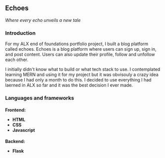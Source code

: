 <h2>Echoes</h2>
<p><i>Where every echo unveils a new tale </i></p>

<h3>Introduction</h3>
<p>
    For my ALX end of foundations portfolio project, I built a blog platform called echoes.
    Echoes is a blog platform where users can sign up, sign in, and post content. Users can also update their profile, follow and unfollow each other.
</p>
<p>
    I initially didn't know what to build or what tech stack to use. I contemplated learning MERN and using it for my project but it was obvisouly a crazy
    idea because I had only a  month to do this. I decided to use everything I had laerned in ALX so far and it was the best decision I ever made.
</p>

<h3>Languages and frameworks</h3>
<p>
    <h4>Frontend:
        <ul>
            <li>HTML</li>
            <li>CSS</li>
            <li>Javascript</li>
        </ul>
    </h4>
    <h4>Backend:
        <ul>
            <li>Flask</li>
        </ul>
    </h4>
</p>
